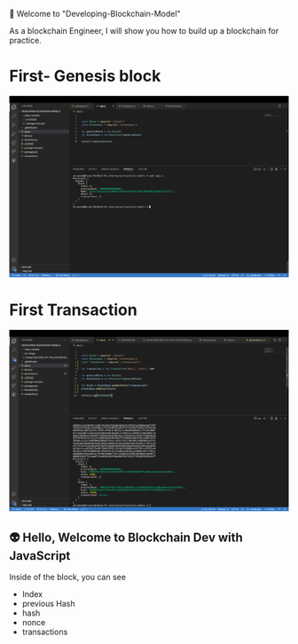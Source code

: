 🤟 Welcome to "Developing-Blockchain-Model"

As a blockchain Engineer, I will show you how to build up a blockchain for practice.

# First- Genesis block
![Intro](https://github.com/ahrumnoh/developing-blockchain-models/blob/main/src/image/Screen%20Shot%202022-07-19%20at%204.52.06%20PM.png)

# First Transaction
![Second](https://github.com/ahrumnoh/developing-blockchain-models/blob/main/src/image/Screen%20Shot%202022-07-25%20at%204.25.02%20PM.png)



## 👽 Hello, Welcome to Blockchain Dev with JavaScript

Inside of the block, you can see
* Index
* previous Hash
* hash
* nonce
* transactions

